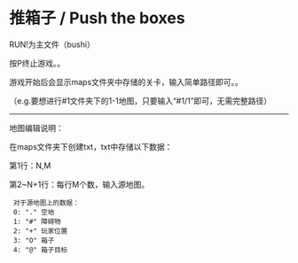# 推箱子 / Push the boxes

RUN!为主文件（bushi）

按P终止游戏。。

游戏开始后会显示maps文件夹中存储的关卡，输入简单路径即可。。

（e.g.要想进行#1文件夹下的1-1地图，只要输入“#1/1”即可，无需完整路径）

-----
地图编辑说明：

在maps文件夹下创建txt，txt中存储以下数据：

 第1行：N,M

 第2~N+1行：每行M个数，输入源地图。
```
 对于源地图上的数据：
 0: "." 空地
 1: "#" 障碍物
 2: "+" 玩家位置
 3: "O" 箱子
 4: "@" 箱子目标
```
